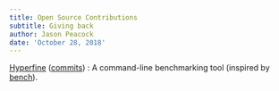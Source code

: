 ```yaml
---
title: Open Source Contributions
subtitle: Giving back
author: Jason Peacock
date: 'October 28, 2018'
---
```


[Hyperfine](https://github.com/sharkdp/hyperfine) ([commits](https://github.com/sharkdp/hyperfine/commits?author=jasonpeacock))
:    A command-line benchmarking tool (inspired by [bench](https://github.com/Gabriel439/bench)).

